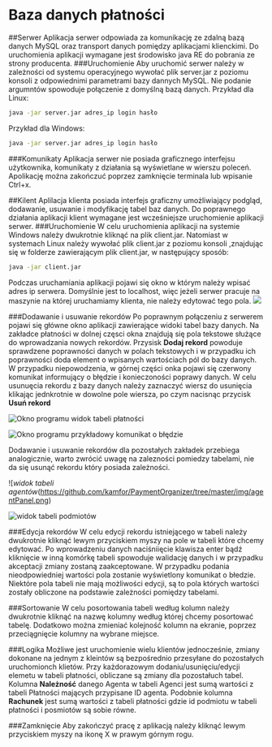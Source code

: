 # Baza danych płatności 
##Serwer
Aplikacja serwer odpowiada za komunikację ze zdalną bazą danych MySQL oraz transport danych pomiędzy aplikacjami klienckimi. 
Do uruchomienia aplikacji wymagane jest środowisko java RE do pobrania ze strony producenta. 
###Uruchomienie 
Aby uruchomić serwer należy w zależności od systemu operacyjnego wywołać plik server.jar z poziomu konsoli z odpowiednimi parametrami bazy dannych MySQL. Nie podanie argumntów spowoduje połączenie z domyślną bazą danych. 
Przykład dla Linux:
```bash
java -jar server.jar adres_ip login hasło
```
Przykład dla Windows: 
```bash
java -jar server.jar adres_ip login hasło
```
###Komunikaty 
Aplikacja serwer nie posiada graficznego interfejsu użytkownika, komunikaty z działania są wyświetlane w wierszu poleceń. Apolikację można zakończuć poprzez zamknięcie terminala lub wpisanie Ctrl+x.

##Kilent 
Aplilacja klienta posiada interfejs graficzny umożliwiający podgląd, dodawanie, usuwanie i modyfikację tabel baz danych. Do poprawnego działania aplikacji klient wymagane jest wcześniejsze uruchomienie aplikacji serwer. 
###Uruchomienie 
W celu uruchomienia aplikacji na systemie Windows należy dwukrotnie kliknąć na plik client.jar. Natomiast w systemach Linux należy wywołać plik client.jar z poziomu konsoli ,znajdując się w folderze zawierającym plik client.jar, w następujący sposób:
```bash
java -jar client.jar
```
Podczas uruchamiania aplikacji pojawi się okno w którym należy wpisać adres ip serwera. Domyślnie jest to localhost, więc jeżeli serwer pracuje na maszynie na której uruchamiamy klienta, nie należy edytować tego pola. 
![](https://github.com/kamfor/PaymentOrganizer/tree/master/img/input.png)

###Dodawanie i usuwanie rekordów
Po poprawnym połączeniu z serwerem pojawi się główne okno aplikacji zawierające widoki tabel bazy danych. Na zakładce płatności w dolnej częsci okna znajdują się pola tekstowe służące do wprowadzania nowych rekordów. Przysisk **Dodaj rekord** powoduje sprawdzene poprawności danych w polach tekstowych i w przypadku ich poprawności doda element o wpisanych wartościach pól do bazy danych. W przypadku niepowodzenia, w górnej części onka pojawi się czerwony komunikat informujący o błędzie i konieczoności poprawy danych. W celu usunuęcia rekordu z bazy danych należy zaznaczyć wiersz do usunięcia klikając jednkrotnie w dowolne pole wiersza, po czym nacisnąc przycisk **Usuń rekord**

![*Okno programu widok tabeli płatności*](https://github.com/kamfor/PaymentOrganizer/tree/master/img/paymentPanel.png)

![*Okno programu przykładowy komunikat o błędzie*](https://github.com/kamfor/PaymentOrganizer/tree/master/img/error.png)

Dodawanie i usuwanie rekordów dla pozostałych zakładek przebiega analogicznie, warto zwrócić uwagę na zalezności pomiedzy tabelami, nie da się usunąć rekordu który posiada zależności.

![*widok tabeli agentów*(https://github.com/kamfor/PaymentOrganizer/tree/master/img/agentPanel.png)

![*widok tabeli podmiotów*](https://github.com/kamfor/PaymentOrganizer/tree/master/img/subjectPanel.png)

###Edycja rekordów 
W celu edycji rekordu istniejącego w tabeli należy dwukrotnie kliknąć lewym przyciskiem myszy na pole w tabeli które chcemy edytować. Po wprowadzeniu danych naciśniięcie klawisza enter bądź kliknięcie w inną komórkę tabeli spowoduje walidację danych i w przypadku akceptacji zmiany zostaną zaakceptowane. W przypadku podania nieodpowiedniej wartości pola zostanie wyświetlony komunikat o błedzie. Niektóre pola tabeli nie mają możliwości edycji, są to pola których wartości zostały obliczone na podstawie zależności pomiędzy tabelami. 

###Sortowanie 
W celu posortowania tabeli według kolumn należy dwukrotnie kliknąć na nazwę kolumny według której chcemy posortować tabelę. 
Dodatkowo można zmieniać kolejność kolumn na ekranie, poprzez przeciągnięcie kolumny na wybrane miejsce. 

###Logika 
Możliwe jest uruchomienie wielu klientów jednocześnie, zmiany dokonane na jednym z kleintów są bezpośrednio przesyłane do pozostałych uruchomionch klietów. Przy każdorazowym dodaniu/usunięciu/edycji elemetu w tabeli płatności, obliczane są zmiany dla pozostałuch tabel. Kolumna **Należność** danego Agenta w tabeli Agenci jest sumą wartości z tabeli Płatności mających przypisane ID agenta. Podobnie kolumna **Rachunek** jest sumą wartości z tabeli płatności gdzie id podmiotu w tabeli płatności i posmiotów są sobie równe.  

###Zamknięcie 
Aby zakończyć pracę z aplikacją należy kliknąć lewym przyciskiem myszy na ikonę X w prawym górnym rogu. 






